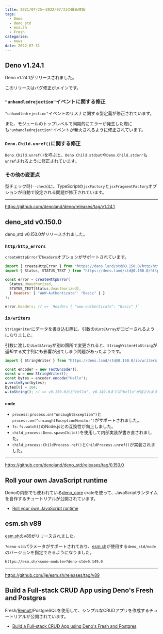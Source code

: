 ```yaml
---
title: 2021/07/25〜2022/07/31の最新情報
tags:
  - Deno
  - deno_std
  - esm.sh
  - Fresh
categories:
  - news
date: 2022-07-31
---
```


## Deno v1.24.1

Deno v1.24.1がリリースされました。

このリリースはバグ修正がメインです。

### `"unhandledrejection"`イベントに関する修正

`"unhandledrejection"`イベントのリスナに関する型定義が修正されています。

また、モジュールのトップレベルで同期的にエラーが発生した際にも`"unhandledrejection"`イベントが発火されるように修正されています。

### `Deno.Child.unref()`に関する修正

`Deno.Child.unref()`を呼ぶと、`Deno.Child.stdout`や`Deno.Child.stderr`も`unref`されるように修正されています。

### その他の変更点

型チェック時(`--check`)に、TypeScriptの`jsxFactory`と`jsxFragmentFactory`オプションが自動で設定される問題が修正されています。

---

https://github.com/denoland/deno/releases/tag/v1.24.1

## deno_std v0.150.0

deno_std v0.150.0がリリースされました。

### `http/http_errors`

`createHttpError`で`headers`オプションがサポートされています。

```javascript
import { createHttpError } from "https://deno.land/std@0.150.0/http/http_errors.ts";
import { Status, STATUS_TEXT } from "https://deno.land/std@0.150.0/http/http_status.ts";

const error = createHttpError(
  Status.Unauthorized,
  STATUS_TEXT[Status.Unauthorized],
  { headers: { "WWW-Authenticate": "Basic" } }
);

error.headers; // => `Headers { "www-authenticate": "Basic" }`
```

### `io/writers`

`StringWriter`にデータを書き込む際に、引数の`Uint8Array`がコピーされるようになりました。

引数に渡した`Uint8Array`が別の箇所で変更されると、`StringWriter#toString`が返却する文字列にも影響が出てしまう問題があったようです。

```javascript
import { StringWriter } from "https://deno.land/std@0.150.0/io/writers.ts";

const encoder = new TextEncoder();
const w = new StringWriter();
const bytes = encoder.encode("Hello");
w.writeSync(bytes);
bytes[0] = 104;
w.toString(); // => v0.150.0だと"Hello", v0.149.0までは"hello"が返されます
```

### `node`

- `process`: `process.on("uncaughtException")`と`process.on("uncaughtExceptionMonitor")`がサポートされました。
- `fs`: `fs.watch()`のNode.jsとの互換性が向上しました。
- `child_process`: `Deno.spawnChild()`を使用して内部実装が書き直されました。
- `child_process`: `ChildProcess.ref()`と`ChildProcess.unref()`が実装されました。

---

https://github.com/denoland/deno_std/releases/tag/0.150.0

## Roll your own JavaScript runtime

Denoの内部でも使われている[deno_core](https://github.com/denoland/deno/tree/v1.24.1/core) crateを使って、JavaScriptランタイムを自作するチュートリアルが公開されています。

- [Roll your own JavaScript runtime](https://deno.com/blog/roll-your-own-javascript-runtime)

## esm.sh v89

[esm.sh](https://esm.sh/)のv89がリリースされました。

`?deno-std`パラメータがサポートされており、[esm.sh](https://esm.sh/)が使用する`deno_std/node`のバージョンを指定できるようになりました。

```
https://esm.sh/<some-module>?deno-std=0.149.0
```

---

https://github.com/ije/esm.sh/releases/tag/v89

## Build a Full-stack CRUD App using Deno's Fresh and Postgres

Fresh/[Remult](https://github.com/remult/remult)/PostgreSQLを使用して、シンプルなCRUDアプリを作成するチュートリアルが公開されています。

- [Build a Full-stack CRUD App using Deno's Fresh and Postgres](https://dev.to/yonirapoport/build-a-full-stack-crud-app-using-denos-fresh-and-postgres-4l39)

